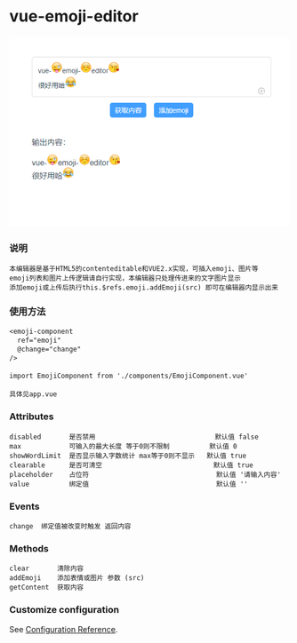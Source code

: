 # vue-emoji-editor

![效果图](https://github.com/thegithubs/vue-emoji-editor/blob/master/public/intro.png?raw=true)

### 说明
```
本编辑器是基于HTML5的contenteditable和VUE2.x实现，可插入emoji、图片等
emoji列表和图片上传逻辑请自行实现，本编辑器只处理传进来的文字图片显示
添加emoji或上传后执行this.$refs.emoji.addEmoji(src) 即可在编辑器内显示出来
```

### 使用方法
```
<emoji-component
  ref="emoji"
  @change="change"
/>

import EmojiComponent from './components/EmojiComponent.vue'

具体见app.vue
```

### Attributes
```
disabled       是否禁用                              默认值 false
max            可输入的最大长度 等于0则不限制          默认值 0
showWordLimit  是否显示输入字数统计 max等于0则不显示   默认值 true
clearable      是否可清空                            默认值 true
placeholder    占位符                                默认值 '请输入内容'
value          绑定值                                默认值 ''
```

### Events
```
change	绑定值被改变时触发 返回内容
```

### Methods
```
clear       清除内容
addEmoji    添加表情或图片 参数 (src)
getContent  获取内容
```

### Customize configuration
See [Configuration Reference](https://cli.vuejs.org/config/).
